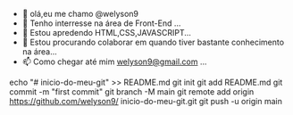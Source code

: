- 👋 olá,eu me chamo @welyson9
- 👀 Tenho interresse na área de Front-End ...
- 🌱 Estou apredendo HTML,CSS,JAVASCRIPT...
- 💞️ Estou procurando colaborar em quando tiver bastante conhecimento na área...
- 📫 Como chegar até mim welyson9@gmail.com ...

<!---
welyson9/welyson9 is a ✨ special ✨ repository because its `README.md` (this file) appears on your GitHub profile.
You can click the Preview link to take a look at your changes.
--->
echo "# inicio-do-meu-git" >> README.md 
git init 
git add README.md 
git commit -m "first commit" 
git branch -M main 
git remote add origin https://github.com/welyson9/ inicio-do-meu-git.git
 git push -u origin main
